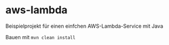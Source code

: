 # aws-lambda
Beispielprojekt für einen einfchen AWS-Lambda-Service mit Java

Bauen mit `mvn clean install`
